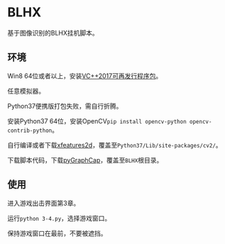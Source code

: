 # BLHX

基于图像识别的BLHX挂机脚本。

## 环境

Win8 64位或者以上，安装[VC++2017可再发行程序包](https://support.microsoft.com/zh-cn/help/2977003/the-latest-supported-visual-c-downloads)。

任意模拟器。

Python37便携版打包失败，需自行折腾。

安装Python37 64位，安装OpenCV`pip install opencv-python opencv-contrib-python`。

自行编译或者下载[xfeatures2d](https://github.com/GiriMind/BLHX/releases/download/0.0.6/xfeatures2d.7z)，覆盖至`Python37/Lib/site-packages/cv2/`。

下载脚本代码，下载[pyGraphCap](https://github.com/GiriMind/BLHX/releases/download/0.0.6/pyGraphCap.7z)，覆盖至`BLHX`根目录。

## 使用

进入游戏出击界面第3章。

运行`python 3-4.py`，选择游戏窗口。

保持游戏窗口在最前，不要被遮挡。
